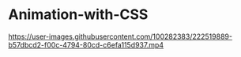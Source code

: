 # Animation-with-CSS

https://user-images.githubusercontent.com/100282383/222519889-b57dbcd2-f00c-4794-80cd-c6efa115d937.mp4

